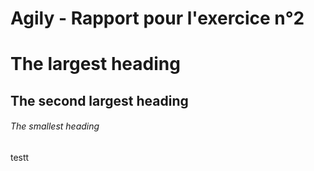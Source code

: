 # Agily - Rapport pour l'exercice n°2

# The largest heading
## The second largest heading
###### The smallest heading


testt
